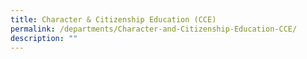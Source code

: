 ```yaml
---
title: Character & Citizenship Education (CCE)
permalink: /departments/Character-and-Citizenship-Education-CCE/
description: ""
---
```

